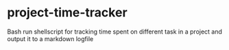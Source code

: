 project-time-tracker
====================

Bash run shellscript for tracking time spent on different task in a project and output it to a markdown logfile
